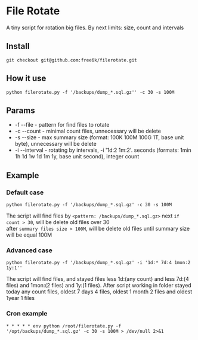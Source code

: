 # File Rotate
A tiny script for rotation big files. By next limits: size, count and intervals

## Install

`git checkout git@github.com:free6k/filerotate.git`

## How it use

`python filerotate.py -f '/backups/dump_*.sql.gz'' -c 30 -s 100M`

## Params

- -f --file - pattern for find files to rotate
- -c --count - minimal count files, unnecessary will be delete
- -s --size - max summary size (format: 100K 100M 100G 1T, base unit byte), unnecessary will be delete
- -i --interval - rotating by intervals, -i '1d:2 1m:2'. seconds (formats: 1min 1h 1d 1w 1d 1m 1y, base unit second), integer count

## Example

### Default case

`python filerotate.py -f '/backups/dump_*.sql.gz' -c 30 -s 100M`

The script will find files by `<pattern: /backups/dump_*.sql.gz>` 
next `if count > 30`, will be delete old files over 30  
after `summary files size > 100M`, will be delete old files until summary size will be equal 100M

### Advanced case

`python filerotate.py -f '/backups/dump_*.sql.gz' -i '1d:* 7d:4 1mon:2 1y:1''`

The script will find files, and stayed files less 1d:(any count) and less 7d:(4 files) and 1mon:(2 files) and 1y:(1 files).
After script working in folder stayed today any count files, oldest 7 days 4 files, oldest 1 month 2 files and oldest 1year 1 files


### Cron example

`* * * * * env python /root/filerotate.py -f '/opt/backups/dump_*.sql.gz' -c 30 -s 100M > /dev/null 2>&1`

